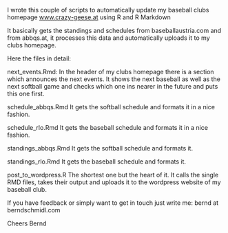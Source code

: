 I wrote this couple of scripts to automatically update my baseball clubs homepage www.crazy-geese.at
using R and R Markdown

It basically gets the standings and schedules from baseballaustria.com and from abbqs.at, it processes
this data and automatically uploads it to my clubs homepage. 

Here the files in detail:

next_events.Rmd: In the header of my clubs homepage there is a section which announces the next events.
It shows the next baseball as well as the next softball game and checks which one ins nearer in the
future and puts this one first.

schedule_abbqs.Rmd It gets the softball schedule and formats it in a nice fashion. 

schedule_rlo.Rmd It gets the baseball schedule and formats it in a nice fashion.

standings_abbqs.Rmd It gets the softball schedule and formats it.

standings_rlo.Rmd It gets the baseball schedule and formats it. 

post_to_wordpress.R The shortest one but the heart of it. It calls the single RMD files, takes their
output and uploads it to the wordpress website of my baseball club.

If you have feedback or simply want to get in touch just write me: bernd at berndschmidl.com

Cheers
Bernd
